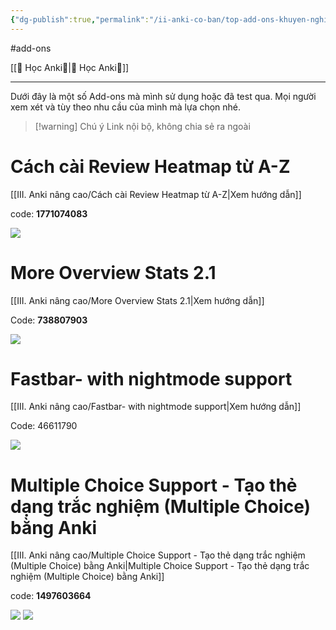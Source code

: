 ```yaml
---
{"dg-publish":true,"permalink":"/ii-anki-co-ban/top-add-ons-khuyen-nghi/","noteIcon":""}
---
```


#add-ons 

[[🌟 Học Anki🌟\|🌟 Học Anki🌟]]
___
Dưới đây là một số Add-ons mà mình sử dụng hoặc đã test qua. 
Mọi người xem xét và tùy theo nhu cầu của mình mà lựa chọn nhé.

> [!warning] Chú ý
> Link nội bộ, không chia sẻ ra ngoài

# Cách cài Review Heatmap từ A-Z
[[III. Anki nâng cao/Cách cài Review Heatmap từ A-Z\|Xem hướng dẫn]]

code: **1771074083**

![](https://i.imgur.com/YiOBU3Qh.png)


# More Overview Stats 2.1
[[III. Anki nâng cao/More Overview Stats 2.1\|Xem hướng dẫn]]

Code: **738807903**

![](https://i.imgur.com/z5to9Cx.png)


# Fastbar- with nightmode support
[[III. Anki nâng cao/Fastbar- with nightmode support\|Xem hướng dẫn]]

Code: 46611790

![](https://i.imgur.com/4oiroMs.png)


# Multiple Choice Support - Tạo thẻ dạng trắc nghiệm (Multiple Choice) bằng Anki
[[III. Anki nâng cao/Multiple Choice Support - Tạo thẻ dạng trắc nghiệm (Multiple Choice) bằng Anki\|Multiple Choice Support - Tạo thẻ dạng trắc nghiệm (Multiple Choice) bằng Anki]]

code: **1497603664**

![](https://i.imgur.com/QERgkECh.png)
![](https://i.imgur.com/LPsOO0el.png)







